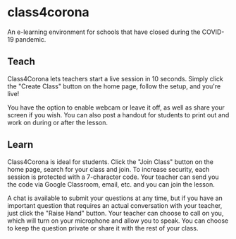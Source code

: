 # class4corona

An e-learning environment for schools that have closed during the COVID-19 pandemic.

## Teach

Class4Corona lets teachers start a live session in 10 seconds. Simply click the "Create Class" button on the home page, follow the setup, and you're live!

You have the option to enable webcam or leave it off, as well as share your screen if you wish. You can also post a handout for students to print out and work on during or after the lesson.

## Learn

Class4Corona is ideal for students. Click the "Join Class" button on the home page, search for your class and join.
To increase security, each session is protected with a 7-character code. Your teacher can send you the code via Google Classroom, email, etc. and you can join the lesson.

A chat is available to submit your questions at any time, but if you have an important question that requires an actual conversation with your teacher, just click the "Raise Hand" button. Your teacher can choose to call on you, which will turn on your microphone and allow you to speak. You can choose to keep the question private or share it with the rest of your class.
